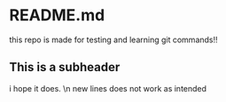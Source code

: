 # README.md
this repo is made for testing and learning git commands!!

## This is a subheader
i hope it does. \n
new lines does not work as intended
